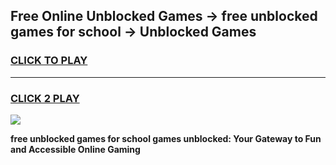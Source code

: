 
## Free Online Unblocked Games → free unblocked games for school → Unblocked Games
<h3>
<a href="https://premium.freeplayer.one?title=free_unblocked_games_for_school&ref=21F">CLICK TO PLAY</a></h3>
<hr>

<h3>
<a href="https://premium.freeplayer.one?title=free_unblocked_games_for_school&ref=21F">CLICK 2 PLAY</a>
  
</h3>

<a href="https://premium.freeplayer.one?title=free_unblocked_games_for_school&ref=21F/"><img src="https://clearcache.store/games.png"></a>


**free unblocked games for school games unblocked: Your Gateway to Fun and Accessible Online Gaming**

